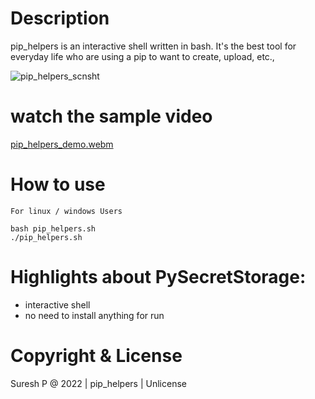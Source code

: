 # Description

pip_helpers is an interactive shell written in bash. It's the best tool for everyday life who are using a pip to want to create, upload, etc.,

![pip_helpers_scnsht](https://user-images.githubusercontent.com/112636345/195407745-78086c20-f2f2-42ca-a865-1d73f6a1003b.jpg)

# watch the sample video

[pip_helpers_demo.webm](https://user-images.githubusercontent.com/112636345/195406085-e5c72b07-ab30-4308-8396-b18a53b2e4c1.webm)


# How to use
    For linux / windows Users 
    
    bash pip_helpers.sh
    ./pip_helpers.sh

# Highlights about PySecretStorage:
- interactive shell
- no need to install anything for run


# Copyright & License
Suresh P @ 2022 | pip_helpers | Unlicense
